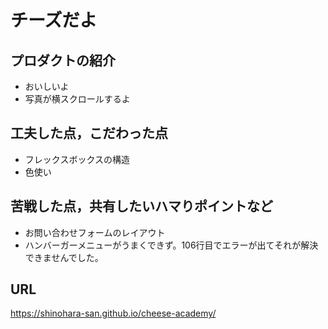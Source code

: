 # チーズだよ

## プロダクトの紹介

- おいしいよ
- 写真が横スクロールするよ

## 工夫した点，こだわった点

- フレックスボックスの構造
- 色使い

## 苦戦した点，共有したいハマりポイントなど

- お問い合わせフォームのレイアウト
- ハンバーガーメニューがうまくできず。106行目でエラーが出てそれが解決できませんでした。

## URL
https://shinohara-san.github.io/cheese-academy/